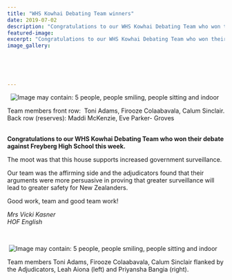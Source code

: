 ```yaml
---
title: "WHS Kowhai Debating Team winners"
date: 2019-07-02
description: "Congratulations to our WHS Kowhai Debating Team who won their debate against Freyberg High School this week..."
featured-image: 
excerpt: "Congratulations to our WHS Kowhai Debating Team who won their debate against Freyberg High School this week."
image_gallery:
	
	
	
	
	
---
```


<p>&nbsp;&nbsp;<img src="https://scontent-syd2-1.xx.fbcdn.net/v/t1.0-9/65782744_2289031527812679_2149961998748614656_n.jpg?_nc_cat=107&amp;_nc_oc=AQl7EP5PX8_S5T0aSIMWemZtjpXG8huBQ2CY4F9A8eRAQVRGCHgi28CNw1GwzXrrU_I&amp;_nc_ht=scontent-syd2-1.xx&amp;oh=1187c6385eeb24a9aad68122b3070914&amp;oe=5D830800" alt="Image may contain: 5 people, people smiling, people sitting and indoor" /></p>
<p><span>Team members front row: &nbsp;Toni Adams, Firooze Colaabavala, Calum Sinclair.</span><br />Back row (reserves): Maddi McKenzie, Eve Parker- Groves<br /><br /></p>
<p><strong>Congratulations to our WHS Kowhai Debating Team who won their debate against Freyberg High School this week.</strong></p>
<p>The moot was that this house supports increased government surveillance.</p>
<p>Our team was the affirming side and the adjudicators found that their arguments were more persuasive in proving that greater surveillance will lead to greater safety for New Zealanders.</p>
<p>Good work, team and good team work!</p>
<p><em>Mrs Vicki Kasner</em><br /><em>HOF English</em>&nbsp;</p>
<p>&nbsp;</p>
<p>&nbsp;<img src="https://scontent-syd2-1.xx.fbcdn.net/v/t1.0-9/65577575_2289031741145991_3214192222534631424_n.jpg?_nc_cat=105&amp;_nc_oc=AQlAInWSTNlBL9Arxi01WO1XgEl2vRHwqccot6HT9iOJj9L_UuMQMSTxW-NjM8PrLIw&amp;_nc_ht=scontent-syd2-1.xx&amp;oh=8095e4a5930f107ca0c6dc18a6d407d4&amp;oe=5DC58B02" alt="Image may contain: 5 people, people smiling, people sitting and indoor" /></p>
<p><span>Team members Toni Adams, Firooze Colaabavala, Calum Sinclair flanked by the&nbsp;<span>Adjudicators,&nbsp;<span>Leah Aiona (left) and&nbsp;<span>Priyansha Bangia (right).</span></span></span></span></p>

